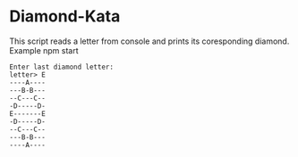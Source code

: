 # Diamond-Kata

This script reads a letter from console and prints its coresponding diamond.
Example
    npm start

    Enter last diamond letter:
    letter> E
    ----A----
    ---B-B---
    --C---C--
    -D-----D-
    E-------E
    -D-----D-
    --C---C--
    ---B-B---
    ----A----